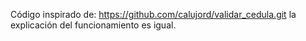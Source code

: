 Código inspirado de: https://github.com/calujord/validar_cedula.git
la explicación del funcionamiento es igual.
